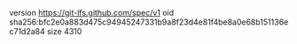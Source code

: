 version https://git-lfs.github.com/spec/v1
oid sha256:bfc2e0a883d475c94945247331b9a8f23d4e81f4be8a0e68b151136ec71d2a84
size 4310
